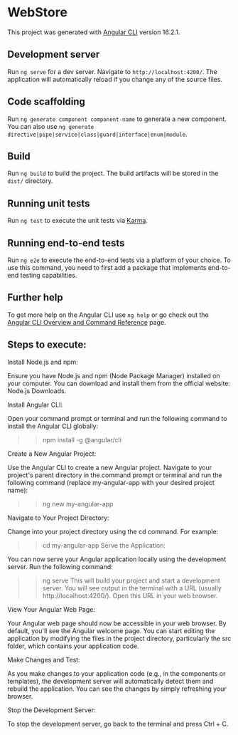 # WebStore

This project was generated with [Angular CLI](https://github.com/angular/angular-cli) version 16.2.1.

## Development server

Run `ng serve` for a dev server. Navigate to `http://localhost:4200/`. The application will automatically reload if you change any of the source files.

## Code scaffolding

Run `ng generate component component-name` to generate a new component. You can also use `ng generate directive|pipe|service|class|guard|interface|enum|module`.

## Build

Run `ng build` to build the project. The build artifacts will be stored in the `dist/` directory.

## Running unit tests

Run `ng test` to execute the unit tests via [Karma](https://karma-runner.github.io).

## Running end-to-end tests

Run `ng e2e` to execute the end-to-end tests via a platform of your choice. To use this command, you need to first add a package that implements end-to-end testing capabilities.

## Further help

To get more help on the Angular CLI use `ng help` or go check out the [Angular CLI Overview and Command Reference](https://angular.io/cli) page.

## Steps to execute:
Install Node.js and npm:

Ensure you have Node.js and npm (Node Package Manager) installed on your computer. You can download and install them from the official website: Node.js Downloads.

Install Angular CLI:

Open your command prompt or terminal and run the following command to install the Angular CLI globally:

>>npm install -g @angular/cli


Create a New Angular Project:

Use the Angular CLI to create a new Angular project. Navigate to your project's parent directory in the command prompt or terminal and run the following command (replace my-angular-app with your desired project name):

>>ng new my-angular-app

Navigate to Your Project Directory:

Change into your project directory using the cd command. For example:

>>cd my-angular-app
Serve the Application:

You can now serve your Angular application locally using the development server. Run the following command:

>>ng serve
This will build your project and start a development server. You will see output in the terminal with a URL (usually http://localhost:4200/). Open this URL in your web browser.

View Your Angular Web Page:

Your Angular web page should now be accessible in your web browser. By default, you'll see the Angular welcome page. You can start editing the application by modifying the files in the project directory, particularly the src folder, which contains your application code.

Make Changes and Test:

As you make changes to your application code (e.g., in the components or templates), the development server will automatically detect them and rebuild the application. You can see the changes by simply refreshing your browser.

Stop the Development Server:

To stop the development server, go back to the terminal and press Ctrl + C.
